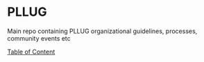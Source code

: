# PLLUG
Main repo containing PLLUG organizational guidelines, processes, community events etc

[Table of Content](SUMMARY.md)
